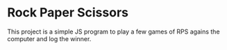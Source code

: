 # Rock Paper Scissors

This project is a simple JS program to play a few games of RPS agains the computer and log the winner.
